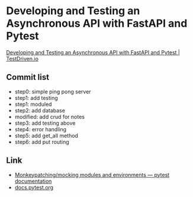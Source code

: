 # Developing and Testing an Asynchronous API with FastAPI and Pytest

[Developing and Testing an Asynchronous API with FastAPI and Pytest \| TestDriven\.io](https://testdriven.io/blog/fastapi-crud/)

## Commit list

* step0: simple ping pong server
* step1: add testing
* step1: moduled
* step2: add database
* modified: add crud for notes
* step3: add testing above
* step4: error handling
* step5: add get_all method
* step6: add put routing

## Link

* [Monkeypatching/mocking modules and environments — pytest documentation](https://docs.pytest.org/en/latest/monkeypatch.html)
* [docs\.pytest\.org](https://docs.pytest.org/en/stable/parametrize.html)
